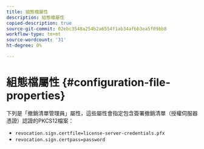 ```yaml
---
title: 組態檔屬性
description: 組態檔屬性
copied-description: true
source-git-commit: 02ebc3548a254b2a6554f1ab34afbb3ea5f09bb8
workflow-type: tm+mt
source-wordcount: '31'
ht-degree: 0%

---
```


# 組態檔屬性 {#configuration-file-properties}

下列是「撤銷清單管理員」屬性，這些屬性會指定包含簽署撤銷清單（授權伺服器憑證）認證的PKCS12檔案：

* `revocation.sign.certfile=license-server-credentials.pfx`
* `revocation.sign.certpass=password`
